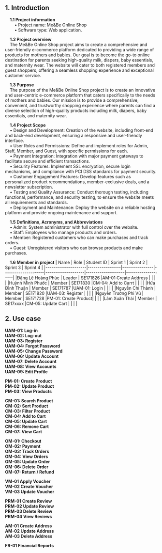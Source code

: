 ## **1. Introduction**

&nbsp;&nbsp;&nbsp;&nbsp;**1.1 Project information**<br>
&nbsp;&nbsp;&nbsp;&nbsp;&nbsp;&nbsp;&nbsp;&nbsp;•	Project name: Me&Be Online Shop<br>
&nbsp;&nbsp;&nbsp;&nbsp;&nbsp;&nbsp;&nbsp;&nbsp;•	Software type: Web application.

&nbsp;&nbsp;&nbsp;&nbsp;**1.2 Project overview**<br>
&nbsp;&nbsp;&nbsp;&nbsp;The Me&Be Online Shop project aims to create a comprehensive and user-friendly e-commerce platform dedicated to providing a wide range of products for mothers and babies. Our goal is to become the go-to online destination for parents seeking high-quality milk, diapers, baby essentials, and maternity wear. The website will cater to both registered members and guest shoppers, offering a seamless shopping experience and exceptional customer service.

&nbsp;&nbsp;&nbsp;&nbsp;**1.3 Purpose**<br>
&nbsp;&nbsp;&nbsp;&nbsp;The purpose of the Me&Be Online Shop project is to create an innovative and user-centric e-commerce platform that caters specifically to the needs of mothers and babies. Our mission is to provide a comprehensive, convenient, and trustworthy shopping experience where parents can find a diverse selection of high-quality products including milk, diapers, baby essentials, and maternity wear.

&nbsp;&nbsp;&nbsp;&nbsp;**1.4 Project Scope**<br>
&nbsp;&nbsp;&nbsp;&nbsp;• Design and Development: Creation of the website, including front-end and back-end development, ensuring a responsive and user-friendly interface.<br>
&nbsp;&nbsp;&nbsp;&nbsp;• User Roles and Permissions: Define and implement roles for Admin, Staff, Member, and Guest, with specific permissions for each.<br>
&nbsp;&nbsp;&nbsp;&nbsp;• Payment Integration: Integration with major payment gateways to facilitate secure and efficient transactions.<br>
&nbsp;&nbsp;&nbsp;&nbsp;• Security Features: Implement SSL encryption, secure login mechanisms, and compliance with PCI DSS standards for payment security.<br>
&nbsp;&nbsp;&nbsp;&nbsp;• Customer Engagement Features: Develop features such as personalized product recommendations, member-exclusive deals, and a newsletter subscription.<br>
&nbsp;&nbsp;&nbsp;&nbsp;• Testing and Quality Assurance: Conduct thorough testing, including functional, performance, and security testing, to ensure the website meets all requirements and standards.<br>
&nbsp;&nbsp;&nbsp;&nbsp;• Deployment and Maintenance: Deploy the website on a reliable hosting platform and provide ongoing maintenance and support.

&nbsp;&nbsp;&nbsp;&nbsp;**1.5 Definitions, Acronyms, and Abbreviations**<br>
&nbsp;&nbsp;&nbsp;&nbsp;• Admin: System administrator with full control over the website.<br>
&nbsp;&nbsp;&nbsp;&nbsp;• Staff: Employees who manage products and orders.<br>
&nbsp;&nbsp;&nbsp;&nbsp;• Member: Registered customers who can make purchases and track orders.<br>
&nbsp;&nbsp;&nbsp;&nbsp;• Guest: Unregistered visitors who can browse products and make purchases.

&nbsp;&nbsp;&nbsp;&nbsp;**1.6 Member in project**
   |        Name         |       Role      |   Student ID   |      Sprint 1       |      Sprint 2      |      Sprint 3      |      Sprint 4      |
   |---------------------|-----------------|----------------|---------------------|--------------------|--------------------|--------------------|
   |Đặng Lê Hoàng Phúc   |      Leader     |    SE171826    |AM-01:Create Address |                    |                    |                    |
   |Huỳnh Minh Phước     |      Member     |    SE171830    |CM-04: Add to Carrt  |                    |                    |                    |
   |Hứa Đình Thuận       |      Member     |    SE171787    |UAM-01: Login        |                    |                    |                    |
   |Nguyễn Chí Thành     |      Member     |    SE171820    |UAM-03: Register     |                    |                    |                    |
   |Nguyễn Trường Phi Vũ |      Member     |    SE171728    |PM-01: Create Product|                    |                    |                    |
   |Lâm Xuân Thái        |      Member     |    SE17xxxx    |CM-05: Update Cart   |                    |                    |                    |
   
## **2. Use case**

**UAM-01: Log-in**<br>
**UAM-02: Log-out**<br>
**UAM-03: Register**<br>
**UAM-04: Forgot Password**<br>
**UAM-05: Change Password**<br>
**UAM-06: Update Account**<br>
**UAM-07: Delete Account**<br>
**UAM-08: View Accounts**<br>
**UAM-09: Edit Profile**<br>

**PM-01: Create Product**<br>
**PM-02: Update Product**<br>
**PM-03: View Products**<br>

**CM-01:	Search Product**<br>
**CM-02:	Sort Product**<br>
**CM-03:	Filter Product**<br>
**CM-04:	Add to Cart**<br>
**CM-05:	Update Cart**<br>
**CM-06:	Remove Cart**<br>
**CM-07:	View Cart**<br>

**OM-01: Checkout**<br>
**OM-02: Payment**<br>
**OM-03: Track Orders**<br>
**OM-04: View Orders**<br>
**OM-05: Update Order**<br>
**OM-06: Delete Order**<br>
**OM-07: Return / Refund**<br>

**VM-01	Apply Voucher**<br>
**VM-02	Create Voucher**<br>
**VM-03	Update Voucher**<br>

**PRM-01	Create Review**<br>
**PRM-02	Update Review**<br>
**PRM-03	Delete Review**<br>
**PRM-04	View Reviews**<br>

**AM-01	Create Address**<br>
**AM-02	Update Address**<br>
**AM-03	Delete Address**<br>

**FR-01	Financial Reports**<br>

  


